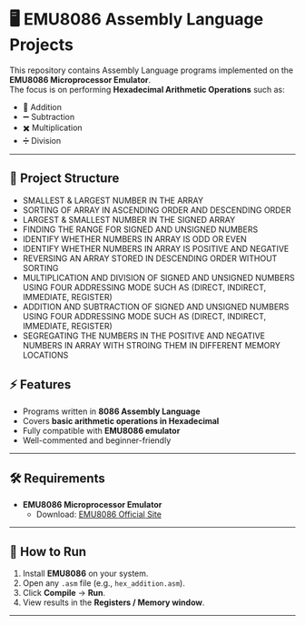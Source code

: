 # 🖥️ EMU8086 Assembly Language Projects  

This repository contains Assembly Language programs implemented on the **EMU8086 Microprocessor Emulator**.  
The focus is on performing **Hexadecimal Arithmetic Operations** such as:  

- 🔢 Addition  
- ➖ Subtraction  
- ✖️ Multiplication  
- ➗ Division  

---

## 📂 Project Structure  
- SMALLEST & LARGEST NUMBER IN THE ARRAY
- SORTING OF ARRAY IN ASCENDING ORDER AND DESCENDING ORDER
- LARGEST & SMALLEST NUMBER IN THE SIGNED ARRAY
- FINDING THE RANGE FOR SIGNED AND UNSIGNED NUMBERS
- IDENTIFY WHETHER NUMBERS IN ARRAY IS ODD OR EVEN
- IDENTIFY WHETHER NUMBERS IN ARRAY IS POSITIVE AND NEGATIVE
- REVERSING AN ARRAY STORED IN DESCENDING ORDER WITHOUT SORTING
- MULTIPLICATION AND DIVISION OF SIGNED AND UNSIGNED NUMBERS USING FOUR ADDRESSING MODE SUCH AS (DIRECT, INDIRECT, IMMEDIATE, REGISTER) 
- ADDITION AND SUBTRACTION OF SIGNED AND UNSIGNED NUMBERS USING FOUR ADDRESSING MODE SUCH AS (DIRECT, INDIRECT, IMMEDIATE, REGISTER) 
- SEGREGATING THE NUMBERS IN THE POSITIVE AND NEGATIVE NUMBERS IN ARRAY WITH STROING THEM IN DIFFERENT MEMORY LOCATIONS
  

## ⚡ Features  

- Programs written in **8086 Assembly Language**  
- Covers **basic arithmetic operations in Hexadecimal**  
- Fully compatible with **EMU8086 emulator**  
- Well-commented and beginner-friendly  

---

## 🛠️ Requirements  

- **EMU8086 Microprocessor Emulator**  
  - Download: [EMU8086 Official Site](http://www.emu8086.com/)  

---

## 🚀 How to Run  

1. Install **EMU8086** on your system.  
2. Open any `.asm` file (e.g., `hex_addition.asm`).  
3. Click **Compile** → **Run**.  
4. View results in the **Registers / Memory window**.  

---



